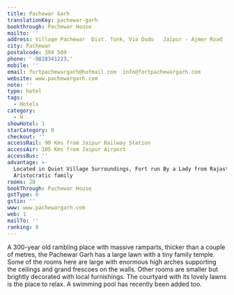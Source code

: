 ```yaml
---
title: Pachewar Garh
translationKey: pachewar-garh
bookthrough: Pachewar House
mailto: ''
address: Village Pachewar  Dist. Tonk, Via Dudu   Jaipur - Ajmer Road
city: Pachewar
postalcode: 304 509
phone: '-9828341223,'
mobile: ''
email: fortpachewargarh@hotmail.com  info@fortpachewargarh.com
website: www.pachewargarh.com
note: ''
type: hotel
tags:
  - Hotels
category:
  - H
showHotel: 1
starCategory: 0
checkout: ''
accessRail: 90 Kms from Jaipur Railway Station
accessAir: 105 Kms from Jaipur Airport
accessBus: ''
advantage: >-
  Located in Quiet Village Surroundings, Fort run By a Lady from Rajasthani
  Aristocratic family 
rooms: 20
bookThrough: Pachewar House
gstType: 0
gstin: ''
www: www.pachewargarh.com
web: 1
mailTo: ''
ranking: 0
---
```







A 300-year old rambling place with massive ramparts, thicker than a couple of metres, the Pachewar Garh has a large lawn with a tiny family temple.     Some of the rooms here are large with enormous high arches supporting the ceilings and grand frescoes on the walls. Other rooms are smaller but brightly decorated with local furnishings. The courtyard with its lovely lawns is the place to relax. A swimming pool has recently been added too.    